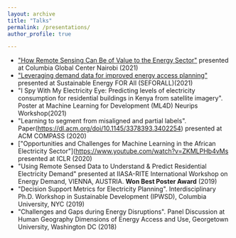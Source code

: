```yaml
---
layout: archive
title: "Talks"
permalink: /presentations/
author_profile: true

---
```

* ["How Remote Sensing Can Be of Value to the Energy Sector"](https://openreview.net/pdf?id=HJxcvrU6HB) presented at Columbia Global Center Nairobi (2021)
* ["Leveraging demand data for improved energy access planning"](https://www.youtube.com/watch?v=qxQdb4PtzWk&t=1s) presented at Sustainable Energy FOR All (SEFORALL)(2021)
* "I Spy With My Electricity Eye: Predicting levels of electricity consumption for residential buildings in Kenya from satellite imagery". Poster at Machine Learning for Development (ML4D) Neurips Workshop(2021)
* "Learning to segment from misaligned and partial labels". Paper(https://dl.acm.org/doi/10.1145/3378393.3402254) presented at ACM COMPASS (2020)
* ["Opportunities and Challenges for Machine Learning in the African Electricity Sector"](https://www.youtube.com/watch?v=ZKMLPHb4vMs presented at ICLR (2020)
* "Using Remote Sensed Data to Understand & Predict Residential Electricity Demand" presented at IIASA-RITE International Workshop on Energy Demand, VIENNA, AUSTRIA. **Won Best Poster Award** (2019)
* "Decision Support Metrics for Electricity Planning". Interdisciplinary Ph.D. Workshop in Sustainable Development (IPWSD), Columbia University, NYC (2019)
* "Challenges and Gaps during Energy Disruptions". Panel Discussion at Human Geography Dimensions of Energy Access and Use, Georgetown University, Washington DC (2018)
